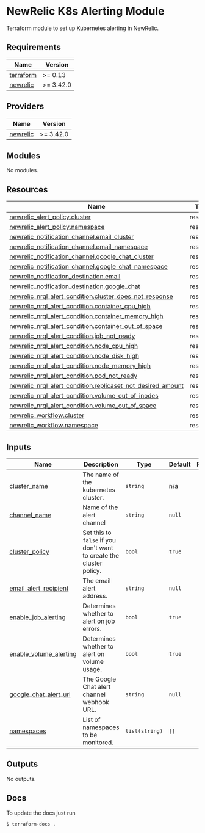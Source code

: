 # NewRelic K8s Alerting Module

Terraform module to set up Kubernetes alerting in NewRelic.

<!-- BEGIN_TF_DOCS -->
## Requirements

| Name | Version |
|------|---------|
| <a name="requirement_terraform"></a> [terraform](#requirement\_terraform) | >= 0.13 |
| <a name="requirement_newrelic"></a> [newrelic](#requirement\_newrelic) | >= 3.42.0 |

## Providers

| Name | Version |
|------|---------|
| <a name="provider_newrelic"></a> [newrelic](#provider\_newrelic) | >= 3.42.0 |

## Modules

No modules.

## Resources

| Name | Type |
|------|------|
| [newrelic_alert_policy.cluster](https://registry.terraform.io/providers/newrelic/newrelic/latest/docs/resources/alert_policy) | resource |
| [newrelic_alert_policy.namespace](https://registry.terraform.io/providers/newrelic/newrelic/latest/docs/resources/alert_policy) | resource |
| [newrelic_notification_channel.email_cluster](https://registry.terraform.io/providers/newrelic/newrelic/latest/docs/resources/notification_channel) | resource |
| [newrelic_notification_channel.email_namespace](https://registry.terraform.io/providers/newrelic/newrelic/latest/docs/resources/notification_channel) | resource |
| [newrelic_notification_channel.google_chat_cluster](https://registry.terraform.io/providers/newrelic/newrelic/latest/docs/resources/notification_channel) | resource |
| [newrelic_notification_channel.google_chat_namespace](https://registry.terraform.io/providers/newrelic/newrelic/latest/docs/resources/notification_channel) | resource |
| [newrelic_notification_destination.email](https://registry.terraform.io/providers/newrelic/newrelic/latest/docs/resources/notification_destination) | resource |
| [newrelic_notification_destination.google_chat](https://registry.terraform.io/providers/newrelic/newrelic/latest/docs/resources/notification_destination) | resource |
| [newrelic_nrql_alert_condition.cluster_does_not_response](https://registry.terraform.io/providers/newrelic/newrelic/latest/docs/resources/nrql_alert_condition) | resource |
| [newrelic_nrql_alert_condition.container_cpu_high](https://registry.terraform.io/providers/newrelic/newrelic/latest/docs/resources/nrql_alert_condition) | resource |
| [newrelic_nrql_alert_condition.container_memory_high](https://registry.terraform.io/providers/newrelic/newrelic/latest/docs/resources/nrql_alert_condition) | resource |
| [newrelic_nrql_alert_condition.container_out_of_space](https://registry.terraform.io/providers/newrelic/newrelic/latest/docs/resources/nrql_alert_condition) | resource |
| [newrelic_nrql_alert_condition.job_not_ready](https://registry.terraform.io/providers/newrelic/newrelic/latest/docs/resources/nrql_alert_condition) | resource |
| [newrelic_nrql_alert_condition.node_cpu_high](https://registry.terraform.io/providers/newrelic/newrelic/latest/docs/resources/nrql_alert_condition) | resource |
| [newrelic_nrql_alert_condition.node_disk_high](https://registry.terraform.io/providers/newrelic/newrelic/latest/docs/resources/nrql_alert_condition) | resource |
| [newrelic_nrql_alert_condition.node_memory_high](https://registry.terraform.io/providers/newrelic/newrelic/latest/docs/resources/nrql_alert_condition) | resource |
| [newrelic_nrql_alert_condition.pod_not_ready](https://registry.terraform.io/providers/newrelic/newrelic/latest/docs/resources/nrql_alert_condition) | resource |
| [newrelic_nrql_alert_condition.replicaset_not_desired_amount](https://registry.terraform.io/providers/newrelic/newrelic/latest/docs/resources/nrql_alert_condition) | resource |
| [newrelic_nrql_alert_condition.volume_out_of_inodes](https://registry.terraform.io/providers/newrelic/newrelic/latest/docs/resources/nrql_alert_condition) | resource |
| [newrelic_nrql_alert_condition.volume_out_of_space](https://registry.terraform.io/providers/newrelic/newrelic/latest/docs/resources/nrql_alert_condition) | resource |
| [newrelic_workflow.cluster](https://registry.terraform.io/providers/newrelic/newrelic/latest/docs/resources/workflow) | resource |
| [newrelic_workflow.namespace](https://registry.terraform.io/providers/newrelic/newrelic/latest/docs/resources/workflow) | resource |

## Inputs

| Name | Description | Type | Default | Required |
|------|-------------|------|---------|:--------:|
| <a name="input_cluster_name"></a> [cluster\_name](#input\_cluster\_name) | The name of the kubernetes cluster. | `string` | n/a | yes |
| <a name="input_channel_name"></a> [channel\_name](#input\_channel\_name) | Name of the alert channel | `string` | `null` | no |
| <a name="input_cluster_policy"></a> [cluster\_policy](#input\_cluster\_policy) | Set this to `false` if you don't want to create the cluster policy. | `bool` | `true` | no |
| <a name="input_email_alert_recipient"></a> [email\_alert\_recipient](#input\_email\_alert\_recipient) | The email alert address. | `string` | `null` | no |
| <a name="input_enable_job_alerting"></a> [enable\_job\_alerting](#input\_enable\_job\_alerting) | Determines whether to alert on job errors. | `bool` | `true` | no |
| <a name="input_enable_volume_alerting"></a> [enable\_volume\_alerting](#input\_enable\_volume\_alerting) | Determines whether to alert on volume usage. | `bool` | `true` | no |
| <a name="input_google_chat_alert_url"></a> [google\_chat\_alert\_url](#input\_google\_chat\_alert\_url) | The Google Chat alert channel webhook URL. | `string` | `null` | no |
| <a name="input_namespaces"></a> [namespaces](#input\_namespaces) | List of namespaces to be monitored. | `list(string)` | `[]` | no |

## Outputs

No outputs.
<!-- END_TF_DOCS -->

## Docs

To update the docs just run
```shell
$ terraform-docs .
```